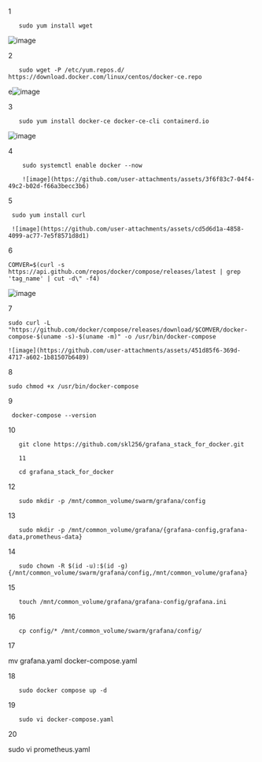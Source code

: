 1

       sudo yum install wget

![image](https://github.com/user-attachments/assets/dbe51482-e31b-4b0d-94c5-201f21a576be)
       

2 

       sudo wget -P /etc/yum.repos.d/ https://download.docker.com/linux/centos/docker-ce.repo

e![image](https://github.com/user-attachments/assets/876cf714-e48e-4174-b2e0-c368cc5d20e6)

3

       sudo yum install docker-ce docker-ce-cli containerd.io
       
![image](https://github.com/user-attachments/assets/1c802874-8fe5-42cb-a268-b7c9de735fa8)

4

        sudo systemctl enable docker --now

        ![image](https://github.com/user-attachments/assets/3f6f83c7-04f4-49c2-b02d-f66a3becc3b6)

5

     sudo yum install curl

     ![image](https://github.com/user-attachments/assets/cd5d6d1a-4858-4099-ac77-7e5f8571d8d1)

6
    
    COMVER=$(curl -s https://api.github.com/repos/docker/compose/releases/latest | grep 'tag_name' | cut -d\" -f4)

![image](https://github.com/user-attachments/assets/3fe18973-b363-4679-ab9f-3c733b1e7263)

7

    sudo curl -L "https://github.com/docker/compose/releases/download/$COMVER/docker-compose-$(uname -s)-$(uname -m)" -o /usr/bin/docker-compose

    ![image](https://github.com/user-attachments/assets/451d85f6-369d-4717-a602-1b81507b6489)


8

    sudo chmod +x /usr/bin/docker-compose

9

     docker-compose --version

10

       git clone https://github.com/skl256/grafana_stack_for_docker.git

       11

       cd grafana_stack_for_docker

12
       
       sudo mkdir -p /mnt/common_volume/swarm/grafana/config

13

       sudo mkdir -p /mnt/common_volume/grafana/{grafana-config,grafana-data,prometheus-data}

14

       sudo chown -R $(id -u):$(id -g) {/mnt/common_volume/swarm/grafana/config,/mnt/common_volume/grafana}

15
       
       touch /mnt/common_volume/grafana/grafana-config/grafana.ini

16

       cp config/* /mnt/common_volume/swarm/grafana/config/

17

mv grafana.yaml docker-compose.yaml 

18 

       sudo docker compose up -d

19

       sudo vi docker-compose.yaml
       
20

sudo vi prometheus.yaml 






       

 
